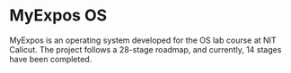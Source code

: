 # MyExpos OS

MyExpos is an operating system developed for the OS lab course at NIT Calicut. 
The project follows a 28-stage roadmap, and currently, 14 stages have been completed.

